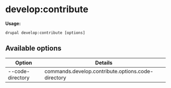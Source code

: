 # develop:contribute


**Usage:**
```
drupal develop:contribute [options]
```

## Available options
Option | Details
-------|-------------
--code-directory | commands.develop.contribute.options.code-directory
